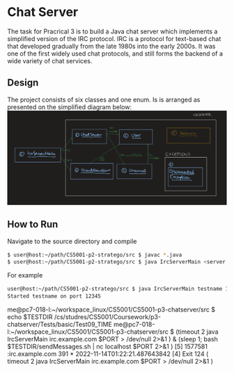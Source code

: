 # Chat Server
The task for Pracrical 3 is to build a Java chat server which implements a simplified
version of the IRC protocol.
IRC is a protocol for text-based chat that developed gradually from the late 1980s into the early 2000s.
It was one of the first widely used chat protocols, and still forms the backend of a wide variety of chat services.

## Design

The project consists of six classes and one enum.
Is is arranged as presented on the simplified diagram below:
![diagram](diagram.png "Diagram")

## How to Run
Navigate to the source directory and compile
```bash
$ user@host:~/path/CS5001-p2-stratego/src $ javac *.java
$ user@host:~/path/CS5001-p2-stratego/src $ java IrcServerMain <server name> <port>
```
For example
```bash
user@host:~/path/CS5001-p2-stratego/src $ java IrcServerMain testname 12345
Started testname on port 12345
```

me@pc7-018-l:~/workspace_linux/CS5001/CS5001-p3-chatserver/src $ echo $TESTDIR
/cs/studres/CS5001/Coursework/p3-chatserver/Tests/basic/Test09_TIME
me@pc7-018-l:~/workspace_linux/CS5001/CS5001-p3-chatserver/src $ (timeout 2 java IrcServerMain irc.example.com $PORT > /dev/null 2>&1 ) & (sleep 1; bash $TESTDIR/sendMessages.sh | nc localhost $PORT 2>&1 )
[5] 1577581
:irc.example.com 391 * 2022-11-14T01:22:21.487643842
[4]   Exit 124                ( timeout 2 java IrcServerMain irc.example.com $PORT > /dev/null 2>&1 )